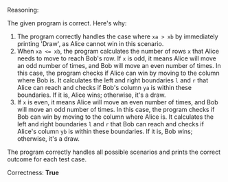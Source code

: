 Reasoning:

The given program is correct. Here's why:

1.  The program correctly handles the case where `xa > xb` by immediately printing 'Draw', as Alice cannot win in this scenario.
2.  When `xa <= xb`, the program calculates the number of rows `x` that Alice needs to move to reach Bob's row. If `x` is odd, it means Alice will move an odd number of times, and Bob will move an even number of times. In this case, the program checks if Alice can win by moving to the column where Bob is. It calculates the left and right boundaries `l` and `r` that Alice can reach and checks if Bob's column `ya` is within these boundaries. If it is, Alice wins; otherwise, it's a draw.
3.  If `x` is even, it means Alice will move an even number of times, and Bob will move an odd number of times. In this case, the program checks if Bob can win by moving to the column where Alice is. It calculates the left and right boundaries `l` and `r` that Bob can reach and checks if Alice's column `yb` is within these boundaries. If it is, Bob wins; otherwise, it's a draw.

The program correctly handles all possible scenarios and prints the correct outcome for each test case.

Correctness: **True**
